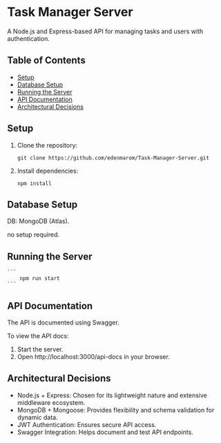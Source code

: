 # Task Manager Server

A Node.js and Express-based API for managing tasks and users with authentication.

## **Table of Contents**
- [Setup](#setup)
- [Database Setup](#database-setup)
- [Running the Server](#running-the-server)
- [API Documentation](#api-documentation)
- [Architectural Decisions](#architectural-decisions)

## **Setup**
1. Clone the repository:
    ```
    git clone https://github.com/edenmarom/Task-Manager-Server.git
    ```

2. Install dependencies:
    ```
    npm install
    ```

## **Database Setup**
DB: MongoDB (Atlas).

no setup required.

## **Running the Server**
    ```
        npm run start
    ```

## **API Documentation**
The API is documented using Swagger.

To view the API docs:
1. Start the server.
2. Open http://localhost:3000/api-docs in your browser.

## **Architectural Decisions**
- Node.js + Express: Chosen for its lightweight nature and extensive middleware ecosystem.
- MongoDB + Mongoose: Provides flexibility and schema validation for dynamic data.
- JWT Authentication: Ensures secure API access.
- Swagger Integration: Helps document and test API endpoints.
